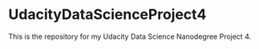 # UdacityDataScienceProject4
This is the repository for my Udacity Data Science Nanodegree Project 4.

